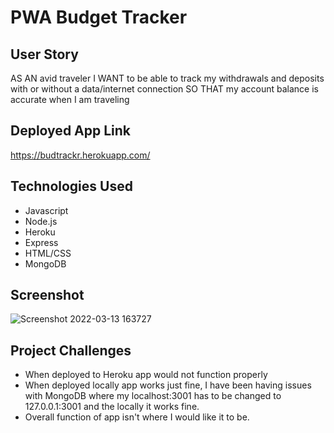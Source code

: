 # PWA Budget Tracker

## User Story

AS AN avid traveler
I WANT to be able to track my withdrawals and deposits with or without a data/internet connection
SO THAT my account balance is accurate when I am traveling 

## Deployed App Link

https://budtrackr.herokuapp.com/

## Technologies Used

- Javascript
- Node.js
- Heroku
- Express
- HTML/CSS
- MongoDB

## Screenshot

![Screenshot 2022-03-13 163727](https://user-images.githubusercontent.com/17996569/158084235-52259907-9bec-4af3-9031-001173da98ef.png)

## Project Challenges

- When deployed to Heroku app would not function properly
- When deployed locally app works just fine, I have been having issues with MongoDB where my localhost:3001 has to be changed to 127.0.0.1:3001 and the locally it works fine.
- Overall function of app isn't where I would like it to be.
